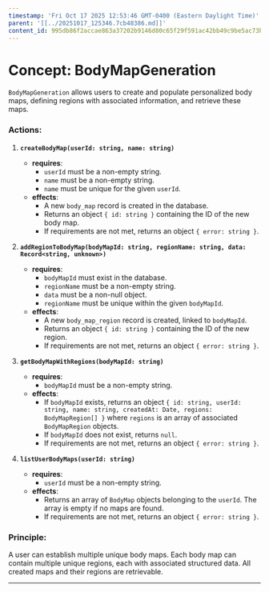 ```yaml
---
timestamp: 'Fri Oct 17 2025 12:53:46 GMT-0400 (Eastern Daylight Time)'
parent: '[[../20251017_125346.7cb48386.md]]'
content_id: 995db86f2accae863a37202b9146d80c65f29f591ac42bb49c9be5ac73bfb4b1
---
```


# Concept: BodyMapGeneration

`BodyMapGeneration` allows users to create and populate personalized body maps, defining regions with associated information, and retrieve these maps.

### Actions:

1. **`createBodyMap(userId: string, name: string)`**
   * **requires**:
     * `userId` must be a non-empty string.
     * `name` must be a non-empty string.
     * `name` must be unique for the given `userId`.
   * **effects**:
     * A new `body_map` record is created in the database.
     * Returns an object `{ id: string }` containing the ID of the new body map.
     * If requirements are not met, returns an object `{ error: string }`.

2. **`addRegionToBodyMap(bodyMapId: string, regionName: string, data: Record<string, unknown>)`**
   * **requires**:
     * `bodyMapId` must exist in the database.
     * `regionName` must be a non-empty string.
     * `data` must be a non-null object.
     * `regionName` must be unique within the given `bodyMapId`.
   * **effects**:
     * A new `body_map_region` record is created, linked to `bodyMapId`.
     * Returns an object `{ id: string }` containing the ID of the new region.
     * If requirements are not met, returns an object `{ error: string }`.

3. **`getBodyMapWithRegions(bodyMapId: string)`**
   * **requires**:
     * `bodyMapId` must be a non-empty string.
   * **effects**:
     * If `bodyMapId` exists, returns an object `{ id: string, userId: string, name: string, createdAt: Date, regions: BodyMapRegion[] }` where `regions` is an array of associated `BodyMapRegion` objects.
     * If `bodyMapId` does not exist, returns `null`.
     * If requirements are not met, returns an object `{ error: string }`.

4. **`listUserBodyMaps(userId: string)`**
   * **requires**:
     * `userId` must be a non-empty string.
   * **effects**:
     * Returns an array of `BodyMap` objects belonging to the `userId`. The array is empty if no maps are found.
     * If requirements are not met, returns an object `{ error: string }`.

### Principle:

A user can establish multiple unique body maps. Each body map can contain multiple unique regions, each with associated structured data. All created maps and their regions are retrievable.

***
